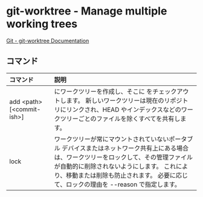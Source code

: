 # git-worktree - Manage multiple working trees

[Git - git-worktree Documentation](https://git-scm.com/docs/git-worktree)

## コマンド

|コマンド|説明|
|:--|:--|
|add \<path> [\<commit-ish>]|<path> にワークツリーを作成し、そこに <commit-ish> をチェックアウトします。 新しいワークツリーは現在のリポジトリにリンクされ、HEAD やインデックスなどのワークツリーごとのファイルを除くすべてを共有します。|
|lock|ワークツリーが常にマウントされていないポータブル デバイスまたはネットワーク共有上にある場合は、ワークツリーをロックして、その管理ファイルが自動的に削除されないようにします。 これにより、移動または削除も防止されます。 必要に応じて、ロックの理由を --reason で指定します。|

